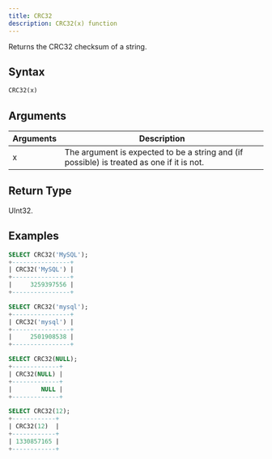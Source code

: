 ```yaml
---
title: CRC32
description: CRC32(x) function
---
```


Returns the CRC32 checksum of a string.

## Syntax

```sql
CRC32(x)
```

## Arguments

| Arguments | Description                                                                               |
| --------- | ----------------------------------------------------------------------------------------- |
| x         | The argument is expected to be a string and (if possible) is treated as one if it is not. |

## Return Type

UInt32.

## Examples

```sql
SELECT CRC32('MySQL');
+----------------+
| CRC32('MySQL') |
+----------------+
|     3259397556 |
+----------------+

SELECT CRC32('mysql');
+----------------+
| CRC32('mysql') |
+----------------+
|     2501908538 |
+----------------+

SELECT CRC32(NULL);
+-------------+
| CRC32(NULL) |
+-------------+
|        NULL |
+-------------+

SELECT CRC32(12);
+------------+
| CRC32(12)  |
+------------+
| 1330857165 |
+------------+
```
